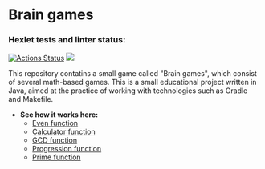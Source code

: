 # Brain games

### Hexlet tests and linter status:
[![Actions Status](https://github.com/Linkshegelianer/java-project-61/workflows/hexlet-check/badge.svg)](https://github.com/Linkshegelianer/java-project-61/actions)
<a href="https://codeclimate.com/github/Linkshegelianer/java-project-61/maintainability"><img src="https://api.codeclimate.com/v1/badges/e9f55103715222e38df9/maintainability" /></a> 

This repository contatins a small game called "Brain games", which consist of several math-based games. This is a small educational project written in Java, aimed at the practice of working with technologies such as Gradle and Makefile. 

* **See how it works here:**
  * [Even function](https://asciinema.org/a/hzGX8ZCjG6W3kEjXAiRb5307f)
  * [Calculator function](https://asciinema.org/a/DlmPkzLBkGYmNQPlwQ0GSFInG)
  * [GCD function](https://asciinema.org/a/V4ATlJqjMC0hM9K9SRjRhR1UB)
  * [Progression function](https://asciinema.org/a/2fUuyfvDQp65onPhu5wffrPaW)
  * [Prime function](https://asciinema.org/a/KsWnqb9Z1K7cboONrlHluwGBh)
